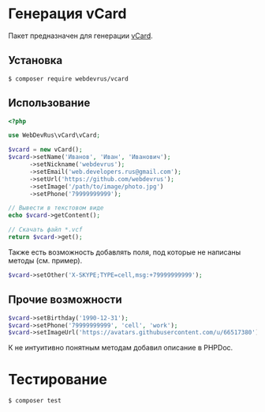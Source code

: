 # Генерация vCard
Пакет предназначен для генерации [vCard](https://ru.wikipedia.org/wiki/VCard).

## Установка
```console
$ composer require webdevrus/vcard
```

## Использование
```php
<?php

use WebDevRus\vCard\vCard;

$vcard = new vCard();
$vcard->setName('Иванов', 'Иван', 'Иванович');
      ->setNickname('webdevrus');
      ->setEmail('web.developers.rus@gmail.com');
      ->setUrl('https://github.com/webdevrus');
      ->setImage('/path/to/image/photo.jpg')
      ->setPhone('79999999999');

// Вывести в текстовом виде
echo $vcard->getContent();

// Скачать файл *.vcf
return $vcard->get();
```

Также есть возможность добавлять поля, под которые не написаны методы (см. пример).

```php
$vcard->setOther('X-SKYPE;TYPE=cell,msg:+79999999999');
```

## Прочие возможности
```php
$vcard->setBirthday('1990-12-31');
$vcard->setPhone('79999999999', 'cell', 'work');
$vcard->setImageUrl('https://avatars.githubusercontent.com/u/66517380');
```

К не интуитивно понятным методам добавил описание в PHPDoc.

# Тестирование
```console
$ composer test
```